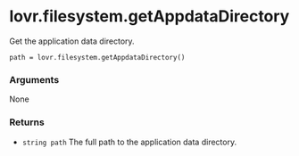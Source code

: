 <!--
category: reference
-->

lovr.filesystem.getAppdataDirectory
===

Get the application data directory.

    path = lovr.filesystem.getAppdataDirectory()

### Arguments

None

### Returns

- `string path` The full path to the application data directory.
